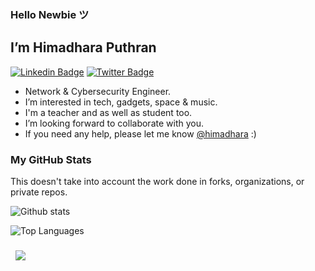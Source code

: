 ### Hello Newbie ツ

## I’m Himadhara Puthran

<!-- [![Website Badge](https://img.shields.io/badge/Website-3b5998?style=flat-square&logo=google-chrome&logoColor=white)](https://vikrantbhat.com/) -->

[![Linkedin Badge](https://img.shields.io/badge/LinkedIn-0077B5?style=for-the-badge&logo=linkedin&logoColor=white)](https://linkedin.com/in/himadhara-puthran)
[![Twitter Badge](https://img.shields.io/badge/Twitter-1DA1F2?style=for-the-badge&logo=twitter&logoColor=white)](https://twitter.com/himadhara)

- Network & Cybersecurity Engineer.
- I’m interested in tech, gadgets, space & music.
- I'm a teacher and as well as student too.
- I’m looking forward to collaborate with you.
- If you need any help, please let me know [@himadhara](https://www.linkedin.com/in/himadhara-puthran/) :)

### My GitHub Stats

This doesn't take into account the work done in forks, organizations, or private repos.

![Github stats](https://github-readme-stats.vercel.app/api?username=himadhara&show_icons=true&theme=tokyonight)

![Top Languages](https://github-readme-stats.vercel.app/api/top-langs/?username=himadhara&layout=compact&theme=tokyonight)

### &nbsp; ![](https://visitor-badge.glitch.me/badge?page_id=himadhara.himadhara&style=flat-square&color=0088cc)

<!-- [![Top Langs](https://github-readme-stats.vercel.app/api/top-langs/?username=himadhara)](https://github.com/anuraghazra/github-readme-stats) -->


<!---
himadhara/himadhara is a ✨ special ✨ repository because its `README.md` (this file) appears on your GitHub profile.
You can click the Preview link to take a look at your changes.
--->
